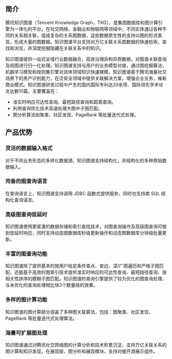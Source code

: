 ## 简介

腾讯知识图谱（Tencent Knowledge Graph，TKG），是集图数据库和图计算引擎为一体化的平台。在社交网络、金融业和物联网等领域中，不同实体通过各种不同的关系相关联，组成复杂的关系图数据，这些数据原生性的支持以图的形式表现，形成大量的图数据。知识图谱平台支持对万亿关联关系图数据的快速检索、查找和浏览，并深度挖掘隐藏在关联关系中的知识。

知识图谱提供一站式全域行业数据融合，高效治理异构异质数据，对图谱关联查询及视图进行归一化处理。知识图谱支持与用户的业务模型对接，通过图挖掘算法、机器学习模型和规则集引擎对具体领域知识快速建模。知识图谱基于腾讯海量社交场景下的黑产识别能力，在泛安全领域中提供关联解决方案，增强企业业务，催新商业模式。知识图谱研发过程中产生的国内国际专利达20余项、国际领先学术论文达数10篇，主要覆盖在：
- 准实时响应可达性查询、最短路径查询和距离查询。
- 利用查询优化技术高速处理大图中子图匹配。
- 图分析算法如聚类、社区发现、PageRank 等批量迭代式处理。

## 产品优势
### 灵活的数据输入格式

对于不同业务形态的多样化数据源，知识图谱支持结构化，非结构化的多种原始数据输入。

### 完备的图查询语言

在查询语言上，知识图谱支持调用 JDBC 函数式提供服务，同时也支持类 SQL 结构化查询语言。

### 高级图查询低延时

知识图谱使用更紧凑的数据存储和索引查找技术，对图查询操作及高级图查询可做到低延时响应，同时支持动态图数据库秒级更新操作和动态图数据库分钟级批量更新。

### 丰富的图查询功能

知识图谱除了提供基本的按用户给定条件查点、查边、深/广图遍历和严格子图匹配，还能基于高效的图索引技术提供准实时响应的可达性查询、最短路径查询、按相关性排序的模糊子图匹配。知识图谱的查询引擎提供了较为优化的图查询处理，与未优化的查询处理相比快3个数量级的效果。

### 多样的图计算功能

知识图谱的图计算部分涵盖了多种图关联算法，包括：图聚类、社区发现、PageRank 等批量迭代式处理算法。

### 海量可扩展图处理

知识图谱通过对腾讯社交网络图的计算分析和技术积累沉淀，支持万亿关联关系的图计算和知识发现，在展现层、图分析和展现模块，支持对接开源展示组件。

